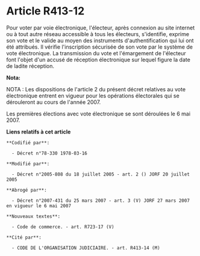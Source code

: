 # Article R413-12

Pour voter par voie électronique, l'électeur, après connexion au site internet ou à tout autre réseau accessible à tous les
électeurs, s'identifie, exprime son vote et le valide au moyen des instruments d'authentification qui lui ont été attribués.
Il vérifie l'inscription sécurisée de son vote par le système de vote électronique. La transmission du vote et l'émargement
de l'électeur font l'objet d'un accusé de réception électronique sur lequel figure la date de ladite réception.

**Nota:**

NOTA : Les dispositions de l'article 2 du présent décret relatives au vote électronique entrent en vigueur pour les
opérations électorales qui se dérouleront au cours de l'année 2007.

Les premières élections avec vote électronique se sont déroulées le 6 mai 2007.

**Liens relatifs à cet article**

	**Codifié par**:

	  - Décret n°78-330 1978-03-16

	**Modifié par**:

	  - Décret n°2005-808 du 18 juillet 2005 - art. 2 () JORF 20 juillet 2005

	**Abrogé par**:

	  - Décret n°2007-431 du 25 mars 2007 - art. 3 (V) JORF 27 mars 2007 en vigueur le 6 mai 2007

	**Nouveaux textes**:

	  - Code de commerce. - art. R723-17 (V)

	**Cité par**:

	  - CODE DE L'ORGANISATION JUDICIAIRE. - art. R413-14 (M)
